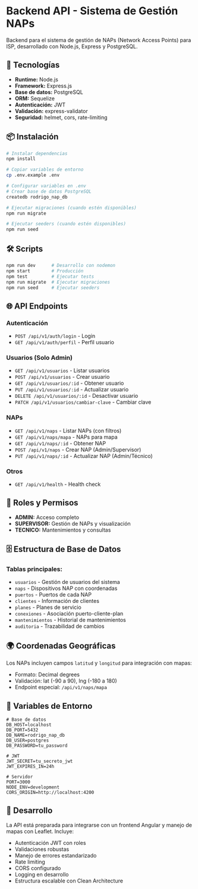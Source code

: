 # Backend API - Sistema de Gestión NAPs

Backend para el sistema de gestión de NAPs (Network Access Points) para ISP, desarrollado con Node.js, Express y PostgreSQL.

## 🚀 Tecnologías

- **Runtime:** Node.js
- **Framework:** Express.js
- **Base de datos:** PostgreSQL
- **ORM:** Sequelize
- **Autenticación:** JWT
- **Validación:** express-validator
- **Seguridad:** helmet, cors, rate-limiting

## 📦 Instalación

```bash
# Instalar dependencias
npm install

# Copiar variables de entorno
cp .env.example .env

# Configurar variables en .env
# Crear base de datos PostgreSQL
createdb rodrigo_nap_db

# Ejecutar migraciones (cuando estén disponibles)
npm run migrate

# Ejecutar seeders (cuando estén disponibles)
npm run seed
```

## 🛠️ Scripts

```bash
npm run dev      # Desarrollo con nodemon
npm start        # Producción
npm test         # Ejecutar tests
npm run migrate  # Ejecutar migraciones
npm run seed     # Ejecutar seeders
```

## 🌐 API Endpoints

### Autenticación
- `POST /api/v1/auth/login` - Login
- `GET /api/v1/auth/perfil` - Perfil usuario

### Usuarios (Solo Admin)
- `GET /api/v1/usuarios` - Listar usuarios
- `POST /api/v1/usuarios` - Crear usuario
- `GET /api/v1/usuarios/:id` - Obtener usuario
- `PUT /api/v1/usuarios/:id` - Actualizar usuario
- `DELETE /api/v1/usuarios/:id` - Desactivar usuario
- `PATCH /api/v1/usuarios/cambiar-clave` - Cambiar clave

### NAPs
- `GET /api/v1/naps` - Listar NAPs (con filtros)
- `GET /api/v1/naps/mapa` - NAPs para mapa
- `GET /api/v1/naps/:id` - Obtener NAP
- `POST /api/v1/naps` - Crear NAP (Admin/Supervisor)
- `PUT /api/v1/naps/:id` - Actualizar NAP (Admin/Técnico)

### Otros
- `GET /api/v1/health` - Health check

## 🔐 Roles y Permisos

- **ADMIN:** Acceso completo
- **SUPERVISOR:** Gestión de NAPs y visualización
- **TECNICO:** Mantenimientos y consultas

## 🗄️ Estructura de Base de Datos

### Tablas principales:
- `usuarios` - Gestión de usuarios del sistema
- `naps` - Dispositivos NAP con coordenadas
- `puertos` - Puertos de cada NAP
- `clientes` - Información de clientes
- `planes` - Planes de servicio
- `conexiones` - Asociación puerto-cliente-plan
- `mantenimientos` - Historial de mantenimientos
- `auditoria` - Trazabilidad de cambios

## 🌍 Coordenadas Geográficas

Los NAPs incluyen campos `latitud` y `longitud` para integración con mapas:
- Formato: Decimal degrees
- Validación: lat (-90 a 90), lng (-180 a 180)
- Endpoint especial: `/api/v1/naps/mapa`

## 🔧 Variables de Entorno

```env
# Base de datos
DB_HOST=localhost
DB_PORT=5432
DB_NAME=rodrigo_nap_db
DB_USER=postgres
DB_PASSWORD=tu_password

# JWT
JWT_SECRET=tu_secreto_jwt
JWT_EXPIRES_IN=24h

# Servidor
PORT=3000
NODE_ENV=development
CORS_ORIGIN=http://localhost:4200
```

## 📝 Desarrollo

La API está preparada para integrarse con un frontend Angular y manejo de mapas con Leaflet. Incluye:

- Autenticación JWT con roles
- Validaciones robustas
- Manejo de errores estandarizado
- Rate limiting
- CORS configurado
- Logging en desarrollo
- Estructura escalable con Clean Architecture